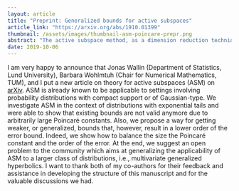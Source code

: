 ```yaml
---
layout: article
title: "Preprint: Generalized bounds for active subspaces"
article_link: "https://arxiv.org/abs/1910.01399"
thumbnail: /assets/images/thumbnail-asm-poincare-prepr.png
abstract: "The active subspace method, as a dimension reduction technique, can substantially reduce computational costs and is thus attractive for high-dimensional computer simulations. The theory provides upper bounds for the mean square error of a given function of interest and a low-dimensional approximation of it. Derivations are based on probabilistic Poincaré inequalities which strongly depend on an underlying probability distribution that weights sensitivities of the investigated function. It is not this original distribution that is crucial for final error bounds, but a conditional distribution, conditioned on a so-called active variable, that naturally arises in the context. Existing literature does not take this aspect into account, is thus missing important details when it comes to distributions with, for example, exponential tails, and, as a consequence, does not cover such distributions theoretically. Here, we consider scenarios in which traditional estimates are not valid anymore due to an arbitrary large Poincaré constant. Additionally, we propose a framework that allows to get weaker, or generalized, estimates and that enables the practitioner to control the trade-off between the size of the Poincaré type constant and a weaker order of the final error bound. In particular, we investigate independently exponentially distributed random variables in 2 and n dimensions and give explicit expressions for involved constants, also showing the dependence on the dimension of the problem. Finally, we formulate an open problem to the community that aims for extending the class of distributions applicable to the active subspace method as we regard this as an opportunity to enlarge its usability."
date: 2019-10-06
---
```


I am very happy to announce that Jonas Wallin (Department of Statistics, Lund University), Barbara Wohlmtuh (Chair for Numerical Mathematics, TUM), and I put a new article on theory for active subspaces (ASM) on [arXiv](https://arxiv.org/abs/1910.01399).
ASM is already known to be applicable to settings involving probability distributions with compact support or of Gaussian-type.
We investigate ASM in the context of distributions with exponential tails and were able to show that existing bounds are not valid anymore due to arbitrarily large Poincaré constants.
Also, we propose a way for getting weaker, or generalized, bounds that, however, result in a lower order of the error bound.
Indeed, we show how to balance the size the Poincaré constant and the order of the error.
At the end, we suggest an open problem to the community which aims at generalizing the applicability of ASM to a larger class of distributions, i.e., multivariate generalized hyperbolics.
I want to thank both of my co-authors for their feedback and assistance in developing the structure of this manuscript and for the valuable discussions we had.

